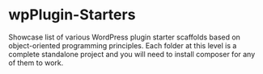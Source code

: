 # wpPlugin-Starters
Showcase list of various WordPress plugin starter scaffolds based on object-oriented programming principles. Each folder at this level is a complete standalone project and 
you will need to install composer for any of them to work.
